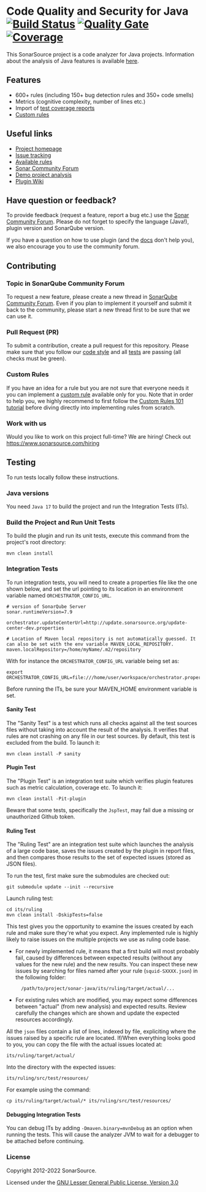 Code Quality and Security for Java [![Build Status](https://api.cirrus-ci.com/github/SonarSource/sonar-java.svg?branch=master)](https://cirrus-ci.com/github/SonarSource/sonar-java) [![Quality Gate](https://next.sonarqube.com/sonarqube/api/project_badges/measure?project=org.sonarsource.java%3Ajava&metric=alert_status)](https://next.sonarqube.com/sonarqube/dashboard?id=org.sonarsource.java%3Ajava) [![Coverage](https://next.sonarqube.com/sonarqube/api/project_badges/measure?project=org.sonarsource.java%3Ajava&metric=coverage)](https://next.sonarqube.com/sonarqube/component_measures/domain/Coverage?id=org.sonarsource.java%3Ajava)
==========

This SonarSource project is a code analyzer for Java projects. Information about the analysis of Java features is available [here](https://redirect.sonarsource.com/plugins/java.html).

Features
--------

* 600+ rules (including 150+ bug detection rules and 350+ code smells)
* Metrics (cognitive complexity, number of lines etc.)
* Import of [test coverage reports](https://docs.sonarqube.org/display/PLUG/Code+Coverage+by+Unit+Tests+for+Java+Project)
* [Custom rules](https://docs.sonarqube.org/latest/analysis/languages/java/)

Useful links
------------

* [Project homepage](https://redirect.sonarsource.com/plugins/java.html)
* [Issue tracking](https://jira.sonarsource.com/browse/SONARJAVA/)
* [Available rules](https://rules.sonarsource.com/java)
* [Sonar Community Forum](https://community.sonarsource.com/)
* [Demo project analysis](https://next.sonarqube.com/sonarqube/dashboard?id=org.sonarsource.java%3Ajava)
* [Plugin Wiki](https://github.com/SonarSource/sonar-java/wiki)

Have question or feedback?
--------------------------

To provide feedback (request a feature, report a bug etc.) use the [Sonar Community Forum](https://community.sonarsource.com/). Please do not forget to specify the language (Java!), plugin version and SonarQube version.

If you have a question on how to use plugin (and the [docs](https://docs.sonarqube.org/latest/analysis/languages/java/) don't help you), we also encourage you to use the community forum.

Contributing
------------

### Topic in SonarQube Community Forum

To request a new feature, please create a new thread in [SonarQube Community Forum](https://community.sonarsource.com/). Even if you plan to implement it yourself and submit it back to the community, please start a new thread first to be sure that we can use it.

### Pull Request (PR)

To submit a contribution, create a pull request for this repository. Please make sure that you follow our [code style](https://github.com/SonarSource/sonar-developer-toolset#code-style) and all [tests](#testing) are passing (all checks must be green).

### Custom Rules

If you have an idea for a rule but you are not sure that everyone needs it you can implement a [custom rule](https://docs.sonarqube.org/latest/analysis/languages/java/) available only for you. Note that in order to help you, we highly recommend to first follow the [Custom Rules 101 tutorial](https://redirect.sonarsource.com/doc/java-custom-rules-guide.html) before diving directly into implementing rules from scratch.

### Work with us
Would you like to work on this project full-time? We are hiring! Check out https://www.sonarsource.com/hiring 


<a name="testing"></a>
Testing
-------

To run tests locally follow these instructions.

### Java versions

You need `Java 17` to build the project and run the Integration Tests (ITs).

### Build the Project and Run Unit Tests

To build the plugin and run its unit tests, execute this command from the project's root directory:

    mvn clean install

### Integration Tests

To run integration tests, you will need to create a properties file like the one shown below, and set the url pointing to its location in an environment variable named `ORCHESTRATOR_CONFIG_URL`.

    # version of SonarQube Server
    sonar.runtimeVersion=7.9

    orchestrator.updateCenterUrl=http://update.sonarsource.org/update-center-dev.properties

    # Location of Maven local repository is not automatically guessed. It can also be set with the env variable MAVEN_LOCAL_REPOSITORY.
    maven.localRepository=/home/myName/.m2/repository

With for instance the `ORCHESTRATOR_CONFIG_URL` variable being set as: 

    export ORCHESTRATOR_CONFIG_URL=file:///home/user/workspace/orchestrator.properties

Before running the ITs, be sure your MAVEN_HOME environment variable is set.

#### Sanity Test

The "Sanity Test" is a test which runs all checks against all the test sources files without taking into account the result of the analysis. It verifies that rules are not crashing on any file in our test sources. By default, this test is excluded from the build. To launch it:

    mvn clean install -P sanity

#### Plugin Test

The "Plugin Test" is an integration test suite which verifies plugin features such as metric calculation, coverage etc. To launch it:

    mvn clean install -Pit-plugin

Beware that some tests, specifically the `JspTest`, may fail due a missing or unauthorized Github token.

#### Ruling Test

The "Ruling Test" are an integration test suite which launches the analysis of a large code base, saves the issues created by the plugin in report files, and then compares those results to the set of expected issues (stored as JSON files).

To run the test, first make sure the submodules are checked out:

    git submodule update --init --recursive

Launch ruling test:

    cd its/ruling
    mvn clean install -DskipTests=false

This test gives you the opportunity to examine the issues created by each rule and make sure they're what you expect. Any implemented rule is highly likely to raise issues on the multiple projects we use as ruling code base.

* For newly implemented rule, it means that a first build will most probably fail, caused by differences between expected results (without any values for the new rule) and the new results. You can inspect these new issues by searching for files named after your rule (`squid-SXXXX.json`) in the following folder:

        /path/to/project/sonar-java/its/ruling/target/actual/...

* For existing rules which are modified, you may expect some differences between "actual" (from new analysis) and expected results. Review carefully the changes which are shown and update the expected resources accordingly.

All the  `json` files contain a list of lines, indexed by file, expliciting where the issues raised by a specific rule are located. If/When everything looks good to you, you can copy the file with the actual issues located at:

    its/ruling/target/actual/

Into the directory with the expected issues:

    its/ruling/src/test/resources/

For example using the command:

    cp its/ruling/target/actual/* its/ruling/src/test/resources/

#### Debugging Integration Tests
You can debug ITs by adding `-Dmaven.binary=mvnDebug` as an option when running the tests. This will cause the analyzer JVM to wait for a debugger to be attached before continuing.

### License

Copyright 2012-2022 SonarSource.

Licensed under the [GNU Lesser General Public License, Version 3.0](https://www.gnu.org/licenses/lgpl.txt)
